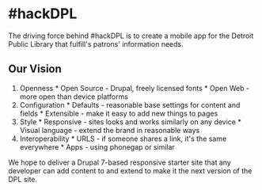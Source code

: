 # \#hackDPL

The driving force behind \#hackDPL is to create a mobile app for the Detroit Public Library that fulfill's patrons' information needs.

## Our Vision

  1. Openness
    * Open Source - Drupal, freely licensed fonts
    * Open Web - more open than device platforms
  2. Configuration
    * Defaults - reasonable base settings for content and fields
    * Extensible - make it easy to add new things to pages
  3. Style
    * Responsive - sites looks and works similarly on any device
    * Visual language - extend the brand in reasonable ways
  4. Interoperability
    * URLS - if someone shares a link, it's the same everywhere
    * Apps - using phonegap or similar

We hope to deliver a Drupal 7-based responsive starter site that any developer can add content to and extend to make it the next version of the DPL site.

